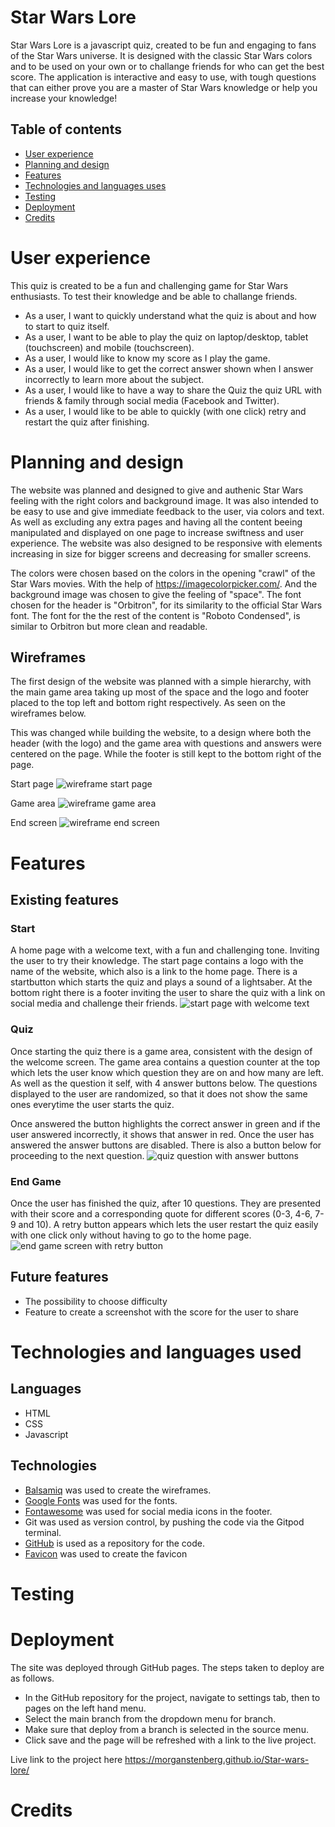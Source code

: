 # Star Wars Lore
Star Wars Lore is a javascript quiz, created to be fun and engaging to fans of the Star Wars universe. It is designed with the classic Star Wars colors and to be used on your own or to challange friends for who can get the best score. The application is interactive and easy to use, with tough questions that can either prove you are a master of Star Wars knowledge or help you increase your knowledge! 

## Table of contents

- [User experience](#user-experience)
- [Planning and design](#planning-and-design)
- [Features](#features)
- [Technologies and languages uses](#technologies-and-languages-used)
- [Testing](#testing)
- [Deployment](#deployment)
- [Credits](#credits)

# User experience

This quiz is created to be a fun and challenging game for Star Wars enthusiasts. To test their knowledge and be able to challange friends. 

- As a user, I want to quickly understand what the quiz is about and how to start to quiz itself.
- As a user, I want to be able to play the quiz on laptop/desktop, tablet (touchscreen) and mobile (touchscreen).
- As a user, I would like to know my score as I play the game.
- As a user, I would like to get the correct answer shown when I answer incorrectly to learn more about the subject.
- As a user, I would like to have a way to share the Quiz the quiz URL with friends & family through social media (Facebook and Twitter).
- As a user, I would like to be able to quickly (with one click) retry and restart the quiz after finishing. 

# Planning and design

The website was planned and designed to give and authenic Star Wars feeling with the right colors and background image. It was also intended to be easy to use and give immediate feedback to the user, via colors and text. As well as excluding any extra pages and having all the content beeing manipulated and displayed on one page to increase swiftness and user experience. The website was also designed to be responsive with elements increasing in size for bigger screens and decreasing for smaller screens. 

The colors were chosen based on the colors in the opening "crawl" of the Star Wars movies. With the help of https://imagecolorpicker.com/. And the background image was chosen to give the feeling of "space". The font chosen for the header is "Orbitron", for its similarity to the official Star Wars font. The font for the the rest of the content is "Roboto Condensed", is similar to Orbitron but more clean and readable. 

## Wireframes 

The first design of the website was planned with a simple hierarchy, with the main game area taking up most of the space and the logo and footer placed to the top left and bottom right respectively. As seen on the wireframes below. 

This was changed while building the website, to a design where both the header (with the logo) and the game area with questions and answers were centered on the page. While the footer is still kept to the bottom right of the page.

Start page ![wireframe start page](documentation/wireframes/Trivia%20quiz.png)

Game area ![wireframe game area](documentation/wireframes/Quiz%20page.png)

End screen ![wireframe end screen](documentation/wireframes/End%20page.png)

# Features 

## Existing features

### Start

A home page with a welcome text, with a fun and challenging tone. Inviting the user to try their knowledge. 
The start page contains a logo with the name of the website, which also is a link to the home page. 
There is a startbutton which starts the quiz and plays a sound of a lightsaber.
At the bottom right there is a footer inviting the user to share the quiz with a link on social media and challenge their friends. 
![start page with welcome text](documentation/screenshots/welcome_text.PNG)

### Quiz

Once starting the quiz there is a game area, consistent with the design of the welcome screen. The game area contains a question counter at the top which lets the user know which question they are on and how many are left. As well as the question it self, with 4 answer buttons below. The questions displayed to the user are randomized, so that it does not show the same ones everytime the user starts the quiz. 

Once answered the button highlights the correct answer in green and if the user answered incorrectly, it shows that answer in red. Once the user has answered the answer buttons are disabled. There is also a button below for proceeding to the next question.
![quiz question with answer buttons](documentation/screenshots/quiz.PNG)

### End Game 
Once the user has finished the quiz, after 10 questions. They are presented with their score and a corresponding quote for different scores (0-3, 4-6, 7-9 and 10). A retry button appears which lets the user restart the quiz easily with one click only without having to go to the home page. 
![end game screen with retry button](documentation/screenshots/end_game.PNG)

## Future features
- The possibility to choose difficulty 
- Feature to create a screenshot with the score for the user to share

# Technologies and languages used

## Languages 
- HTML 
- CSS
- Javascript

## Technologies
- [Balsamiq](https://balsamiq.com/) was used to create the wireframes. 
- [Google Fonts](https://fonts.google.com/) was used for the fonts.
- [Fontawesome](https://fontawesome.com/) was used for social media icons in the footer.
- Git was used as version control, by pushing the code via the Gitpod terminal. 
- [GitHub](https://github.com/) is used as a repository for the code.
- [Favicon](https://favicon.io/favicon-converter/) was used to create the favicon

# Testing

# Deployment
The site was deployed through GitHub pages. The steps taken to deploy are as follows. 
- In the GitHub repository for the project, navigate to settings tab, then to pages on the left hand menu. 
- Select the main branch from the dropdown menu for branch. 
- Make sure that deploy from a branch is selected in the source menu.
- Click save and the page will be refreshed with a link to the live project. 

Live link to the project here https://morganstenberg.github.io/Star-wars-lore/ 

# Credits
